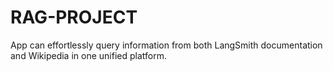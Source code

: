 # RAG-PROJECT
App can effortlessly query information from both LangSmith documentation and Wikipedia in one unified platform.
